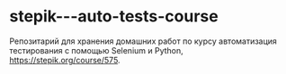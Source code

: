 # stepik---auto-tests-course
Репозитарий для хранения домашних работ по курсу автоматизация тестирования с помощью Selenium и Python, https://stepik.org/course/575.
